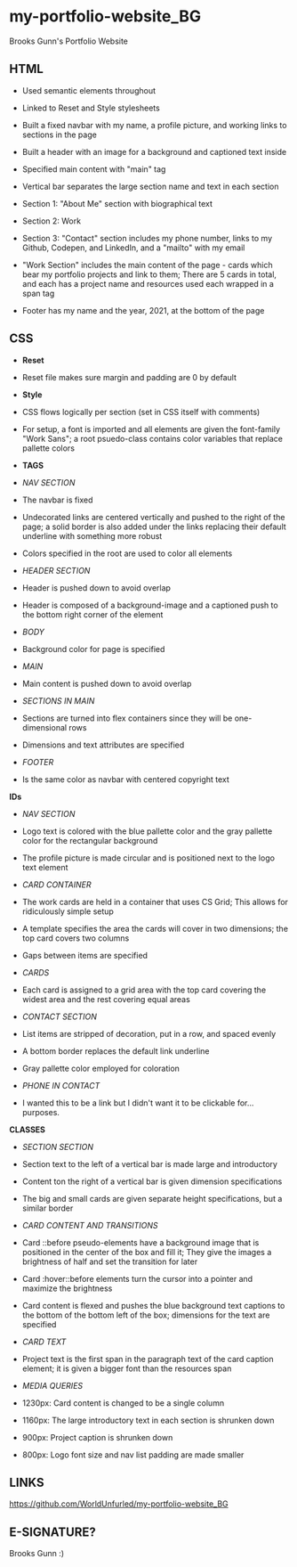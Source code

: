 # my-portfolio-website_BG
Brooks Gunn's Portfolio Website

## HTML
* Used semantic elements throughout

* Linked to Reset and Style stylesheets

* Built a fixed navbar with my name, a profile picture, and working links to sections in the page

* Built a header with an image for a background and captioned text inside

* Specified main content with "main" tag

* Vertical bar separates the large section name and text in each section
* Section 1: "About Me" section with biographical text
* Section 2: Work 
* Section 3: "Contact" section includes my phone number, links to my Github, Codepen, and LinkedIn, and a "mailto" with my email

* "Work Section" includes the main content of the page - cards which bear my portfolio projects and link to them; There are 5 cards in total, and each has a project name and resources used each wrapped in a span tag

* Footer has my name and the year, 2021, at the bottom of the page
## CSS
* **Reset**
* Reset file makes sure margin and padding are 0 by default

* **Style**
* CSS flows logically per section (set in CSS itself with comments)
* For setup, a font is imported and all elements are given the font-family "Work Sans"; a root psuedo-class contains color variables that replace pallette colors
* **TAGS**

* _NAV SECTION_
* The navbar is fixed
* Undecorated links are centered vertically and pushed to the right of the page; a solid border is also added under the links replacing their default underline with something more robust
* Colors specified in the root are used to color all elements

* _HEADER SECTION_
* Header is pushed down to avoid overlap
* Header is composed of a background-image and a captioned push to the bottom right corner of the element

* _BODY_
* Background color for page is specified 

* _MAIN_
* Main content is pushed down to avoid overlap

* _SECTIONS IN MAIN_
* Sections are turned into flex containers since they will be one-dimensional rows
* Dimensions and text attributes are specified

* _FOOTER_
* Is the same color as navbar with centered copyright text

**IDs**

* _NAV SECTION_
* Logo text is colored with the blue pallette color and the gray pallette color for the rectangular background
* The profile picture is made circular and is positioned next to the logo text element

* _CARD CONTAINER_
* The work cards are held in a container that uses CS Grid; This allows for ridiculously simple setup
* A template specifies the area the cards will cover in two dimensions; the top card covers two columns
* Gaps between items are specified

* _CARDS_
* Each card is assigned to a grid area with the top card covering the widest area and the rest covering equal areas

* _CONTACT SECTION_
* List items are stripped of decoration, put in a row, and spaced evenly
* A bottom border replaces the default link underline
* Gray pallette color employed for coloration

* _PHONE IN CONTACT_
* I wanted this to be a link but I didn't want it to be clickable for... purposes.

**CLASSES**

* _SECTION SECTION_
* Section text to the left of a vertical bar is made large and introductory
* Content ton the right of a vertical bar is given dimension specifications
* The big and small cards are given separate height specifications, but a similar border

* _CARD CONTENT AND TRANSITIONS_
* Card ::before pseudo-elements have a background image that is positioned in the center of the box and fill it; They give the images a brightness of half and set the transition for later
* Card :hover::before elements turn the cursor into a pointer and maximize the brightness
* Card content is flexed and pushes the blue background text captions to the bottom of the bottom left of the box; dimensions for the text are specified

* _CARD TEXT_
* Project text is the first span in the paragraph text of the card caption element; it is given a bigger font than the resources span

* _MEDIA QUERIES_
* 1230px: Card content is changed to be a single column
* 1160px: The large introductory text in each section is shrunken down
* 900px: Project caption is shrunken down
* 800px: Logo font size and nav list padding are made smaller
## LINKS
https://github.com/WorldUnfurled/my-portfolio-website_BG
## E-SIGNATURE?
Brooks Gunn :)